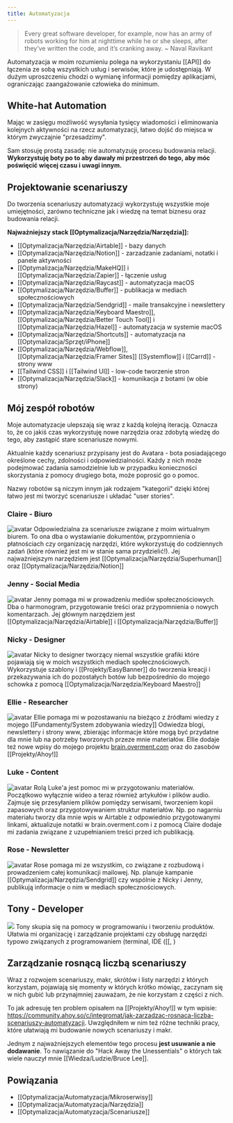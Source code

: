 ```yaml
---
title: Automatyzacja
---
```


> Every great software developer, for example, now has an army of robots working for him at nighttime while he or she sleeps, after they’ve written the code, and it’s cranking away. ~ Naval Ravikant

Automatyzacja w moim rozumieniu polega na wykorzystaniu [[API]] do łączenia ze sobą wszystkich usług i serwisów, które je udostępniają. W dużym uproszczeniu chodzi o wymianę informacji pomiędzy aplikacjami, ograniczając zaangażowanie człowieka do minimum.

## White-hat Automation
Mając w zasięgu możliwość wysyłania tysięcy wiadomości i eliminowania kolejnych aktywności na rzecz automatyzacji, łatwo dojść do miejsca w którym zwyczajnie "przesadzimy". 

Sam stosuję prostą zasadę: nie automatyzuję procesu budowania relacji. **Wykorzystuję boty po to aby dawały mi przestrzeń do tego, aby móc poświęcić więcej czasu i uwagi innym.**

## Projektowanie scenariuszy
Do tworzenia scenariuszy automatyzacji wykorzystuję wszystkie moje umiejętności, zarówno techniczne jak i wiedzę na temat biznesu oraz budowania relacji.

**Najważniejszy stack [[Optymalizacja/Narzędzia/Narzędzia]]:** 
- [[Optymalizacja/Narzędzia/Airtable]] - bazy danych
- [[Optymalizacja/Narzędzia/Notion]] - zarzadzanie zadaniami, notatki i panele aktywności
- [[Optymalizacja/Narzędzia/MakeHQ]] i [[Optymalizacja/Narzędzia/Zapier]] - łączenie usług
- [[Optymalizacja/Narzędzia/Raycast]] - automatyzacja macOS
- [[Optymalizacja/Narzędzia/Buffer]] - publikacja w mediach społecznościowych
- [[Optymalizacja/Narzędzia/Sendgrid]] - maile transakcyjne i newslettery
- [[Optymalizacja/Narzędzia/Keyboard Maestro]], [[Optymalizacja/Narzędzia/Better Touch Tool]] i [[Optymalizacja/Narzędzia/Hazel]] - automatyzacja w systemie macOS
- [[Optymalizacja/Narzędzia/Shortcuts]] - automatyzacja na [[Optymalizacja/Sprzęt/iPhone]]
- [[Optymalizacja/Narzędzia/Webflow]], [[Optymalizacja/Narzędzia/Framer Sites]] [[Systemflow]] i [[Carrd]] - strony www
- [[Tailwind CSS]] i [[Tailwind UI]] - low-code tworzenie stron
- [[Optymalizacja/Narzędzia/Slack]] - komunikacja z botami (w obie strony)

## Mój zespół robotów
Moje automatyzacje ulepszają się wraz z każdą kolejną iteracją. Oznacza to, że co jakiś czas wykorzystuję nowe narzędzia oraz zdobytą wiedzę do tego, aby zastąpić stare scenariusze nowymi.

Aktualnie każdy scenariusz przypisany jest do Avatara - bota posiadającego określone cechy, zdolności i odpowiedzialności. Każdy z nich może podejmować zadania samodzielnie lub w przypadku konieczności skorzystania z pomocy drugiego bota, może poprosić go o pomoc. 

Nazwy robotów są niczym innym jak rodzajem "kategorii" dzięki której łatwo jest mi tworzyć scenariusze i układać "user stories".

### Claire - Biuro
![avatar](https://space.overment.com/g15SCJixXvzEcGXz1Fi7/Claire-Office.png)
Odpowiedzialna za scenariusze związane z moim wirtualnym biurem. To ona dba o wystawianie dokumentów, przypomnienia o płatnościach czy organizację narzędzi, które wykorzystuję do codziennych zadań (które również jest mi w stanie sama przydzielić!). Jej najważniejszym narzędziem jest [[Optymalizacja/Narzędzia/Superhuman]] oraz [[Optymalizacja/Narzędzia/Notion]]

### Jenny - Social Media
![avatar](https://space.overment.com/2RHdid3HgnubEWBbFGBz/Jenny-Social-Media.png)
Jenny pomaga mi w prowadzeniu mediów społecznościowych. Dba o harmonogram, przygotowanie treści oraz przypomnienia o nowych komentarzach. Jej głównym narzędziem jest [[Optymalizacja/Narzędzia/Airtable]] i [[Optymalizacja/Narzędzia/Buffer]]

### Nicky - Designer
![avatar](https://space.overment.com/NmnfAQuQDP3pQLETM4fL/Nicky-Designer.png)
Nicky to designer tworzący niemal wszystkie grafiki które pojawiają się w moich wszystkich mediach społecznościowych. Wykorzystuje szablony i [[Projekty/EasyBanner]] do tworzenia kreacji i przekazywania ich do pozostałych botów lub bezpośrednio do mojego schowka z pomocą [[Optymalizacja/Narzędzia/Keyboard Maestro]]

### Ellie - Researcher
![avatar](https://space.overment.com/30DlrdWqwsrOkAr42ReG/Ellie-Researcher.png)
Ellie pomaga mi w pozostawaniu na bieżąco z źródłami wiedzy z mojego [[Fundamenty/System zdobywania wiedzy]] Odwiedza blogi, newslettery i strony www, zbierając informacje które mogą być przydatne dla mnie lub na potrzeby tworzonych przeze mnie materiałów. Ellie dodaje też nowe wpisy do mojego projektu [brain.overment.com](https://brain.overment.com) oraz do zasobów [[Projekty/Ahoy!]]

### Luke - Content
![avatar](https://space.overment.com/hs32tUAIugXVHnxgJjDM/Luke-Studio.png)
Rolą Luke'a jest pomoc mi w przygotowaniu materiałów. Początkowo wyłącznie wideo a teraz również artykułów i plików audio. Zajmuje się przesyłaniem plików pomiędzy serwisami, tworzeniem kopii zapasowych oraz przygotowywaniem struktur materiałów. Np. po nagarniu materiału tworzy dla mnie wpis w Airtable z odpowiednio przygotowanymi linkami, aktualizuje notatki w brain.overment.com i z pomocą Claire dodaje mi zadania związane z uzupełnianiem treści przed ich publikacją.

### Rose - Newsletter
![avatar](https://space.overment.com/Bj4t3VyAuX4IZFC8aZ9f/Rose-Newsletter.png)
Rose pomaga mi ze wszystkim, co związane z rozbudową i prowadzeniem całej komunikacji mailowej. Np. planuje kampanie [[Optymalizacja/Narzędzia/Sendgrid]] czy wspólnie z Nicky i Jenny, publikują informacje o nim w mediach społecznościowych. 

## Tony - Developer
![](https://space.overment.com/Tony-Programmer-qiFwc/Tony-Programmer.png)
Tony skupia się na pomocy w programowaniu i tworzeniu produktów. Ułatwia mi organizację i zarządzanie projektami czy obsługę narzędzi typowo związanych z programowaniem (terminal, IDE ([[, )


## Zarządzanie rosnącą liczbą scenariuszy
Wraz z rozwojem scenariuszy, makr, skrótów i listy narzędzi z których korzystam, pojawiają się momenty w których krótko mówiąc, zaczynam się w nich gubić lub przynajmniej zauważam, że nie korzystam z części z nich. 

To jak adresuję ten problem opisałem na [[Projekty/Ahoy!]] w tym wpisie:
https://community.ahoy.so/c/integromat/jak-zarzadzac-rosnaca-liczba-scenariuszy-automatyzacji. Uwzględniłem w nim też różne techniki pracy, które ułatwiają mi budowanie nowych scenariuszy i makr.

Jednym z najważniejszych elementów tego procesu **jest usuwanie a nie dodawanie**. To nawiązanie do "Hack Away the Unessentials" o których tak wiele nauczył mnie [[Wiedza/Ludzie/Bruce Lee]]. 


## Powiązania
- [[Optymalizacja/Automatyzacja/Mikroserwisy]]
- [[Optymalizacja/Automatyzacja/Narzędzia]]
- [[Optymalizacja/Automatyzacja/Scenariusze]]